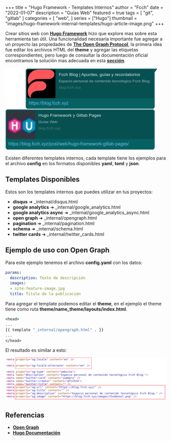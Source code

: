 +++
title = "Hugo Framework - Templates Internos"
author = "Fcch"
date = "2022-01-07"
description = "Guías Web"
featured = true
tags = [
    "git",
    "gitlab"
]
categories = [
    "web",
]
series = ["Hugo"]
thumbnail = "images/hugo-framework-internal-templates/hugo-article-image.png"
+++

Crear sitios web con [**Hugo Framework**](https://gohugo.io/) hizo que explore mas sobre esta herramienta tan útil. Una funcionalidad necesaria importante fue agregar a un proyecto las propiedades de [**The Open Graph Protocol**](https://ogp.me/), la primera idea fue editar los archivos HTML del **theme** y agregar las etiquetas correspondientes, pero luego de consultar la documentación oficial encontramos la solución mas adecuada en esta [**sección**](https://gohugo.io/templates/internal/).

<!--more-->

![](/images/hugo-framework-internal-templates/hugo-post-image.png)

Existen diferentes templates internos, cada template tiene los ejemplos para el archivo **config** en los formatos disponibles **yaml**, **toml** y **json**.

## Templates Disponibles

Estos son los templates internos que puedes utilizar en tus proyectos:

- **disqus** ➜ _internal/disqus.html
- **google analytics** ➜ _internal/google_analytics.html
- **google analytics async** ➜ _internal/google_analytics_async.html
- **open graph** ➜ _internal/opengraph.html
- **pagination** ➜ _internal/pagination.html
- **schema** ➜ _internal/schema.html
- **twitter cards** ➜ _internal/twitter_cards.html

## Ejemplo de uso con Open Graph

Para este ejemplo tenemos el archivo **config.yaml** con los datos:

```yml
params:
  description: Texto de descripción
  images:
  - site-feature-image.jpg
  title: Titulo de la publicación
```

Para agregar el template podemos editar el **theme**, en el ejemplo el theme tiene como ruta **theme/name_theme/layouts/index.html**.

```cmd
<head>
...
{{ template "_internal/opengraph.html" . }}
...
</head>
```

El resultado es similar a esto:

![](/images/hugo-framework-internal-templates/hugo-opengraph-es.png)

## Referencias

- [**Open Graph**](https://ogp.me/)
- [**Hugo Documentación**](https://gohugo.io/templates/internal/)
